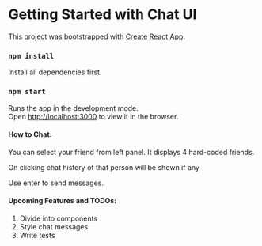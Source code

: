 # Getting Started with Chat UI

This project was bootstrapped with [Create React App](https://github.com/facebook/create-react-app).

### `npm install`

Install all dependencies first.

### `npm start`

Runs the app in the development mode.\
Open [http://localhost:3000](http://localhost:3000) to view it in the browser.

#### How to Chat:

You can select your friend from left panel. It displays 4 hard-coded friends.

On clicking chat history of that person will be shown if any

Use enter to send messages.

#### Upcoming Features and TODOs:

1. Divide into components
2. Style chat messages
3. Write tests

